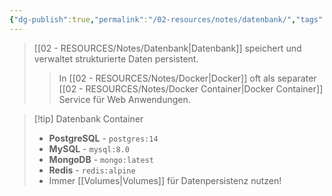 ```yaml
---
{"dg-publish":true,"permalink":"/02-resources/notes/datenbank/","tags":["informatik/datenbank/grundlagen","informatik/virtualisierung/docker/services"],"noteIcon":"","updated":"2025-10-29T12:59:04.757+01:00"}
---
```



>[[02 - RESOURCES/Notes/Datenbank\|Datenbank]] speichert und verwaltet strukturierte Daten persistent.
>>In [[02 - RESOURCES/Notes/Docker\|Docker]] oft als separater [[02 - RESOURCES/Notes/Docker Container\|Docker Container]] Service für Web Anwendungen.

>[!tip] Datenbank Container
>- **PostgreSQL** - `postgres:14`
>- **MySQL** - `mysql:8.0`
>- **MongoDB** - `mongo:latest`  
>- **Redis** - `redis:alpine`
>- Immer [[Volumes\|Volumes]] für Datenpersistenz nutzen!